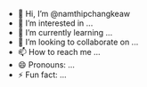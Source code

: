 - 👋 Hi, I’m @namthipchangkeaw
- 👀 I’m interested in ...
- 🌱 I’m currently learning ...
- 💞️ I’m looking to collaborate on ...
- 📫 How to reach me ...
- 😄 Pronouns: ...
- ⚡ Fun fact: ...

<!---
namthipchangkeaw/namthipchangkeaw is a ✨ special ✨ repository because its `README.md` (this file) appears on your GitHub profile.
You can click the Preview link to take a look at your changes.
--->
